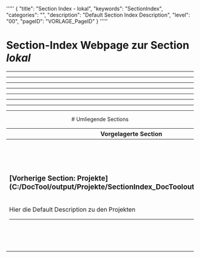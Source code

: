 '''''
{
"title": "Section Index - lokal",
"keywords": "SectionIndex",
"categories": "",
"description": "Default Section Index Description",
"level": "00",
"pageID": "VORLAGE_PageID"
}
'''''


<h1>Section-Index Webpage zur Section <i>lokal</i></h1>

<hr><hr><hr><hr><hr><center><hr><hr><hr> # Umliegende Sections
 </h2><br><table><thead> <tr> <th><center>Vorgelagerte Section</center></th> <th><center>Nachgelagerte Section</center></th></tr></thead><tbody><tr><td><h3>[Vorherige Section: Projekte](C:/DocTool/output/Projekte/SectionIndex_DocTooloutputProjekte.html)</h3><br>Hier die Default Description zu den Projekten<hr></td><td><h3>[Nachfolgende Section:</h3><h2><br> Ideen-Container</h2>](C:/DocTool/output/Projekte/10_Konzeptionelles-Programmieren/Ideen-Container/SectionIndex_DocTooloutputProjekte10_Konzeptionelles-ProgrammierenIdeen-Container.html)<br>Default Section Index Description<hr></td></tr></tbody></table>